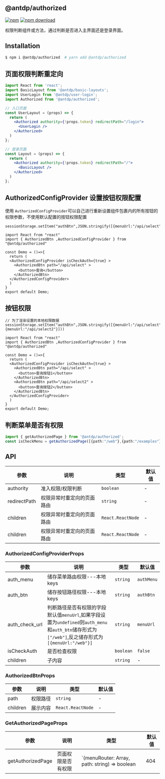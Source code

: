 @antdp/authorized
---

[![npm](https://img.shields.io/npm/v/@antdp/authorized.svg?maxAge=3600)](https://www.npmjs.com/package/@antdp/authorized)
[![npm download](https://img.shields.io/npm/dm/@antdp/authorized.svg?style=flat)](https://www.npmjs.com/package/@antdp/authorized)

权限判断组件或方法，通过判断是否进入主界面还是登录界面。

## Installation

```bash
$ npm i @antdp/authorized  # yarn add @antdp/authorized
```

## 页面权限判断重定向

```jsx
import React from 'react';
import BasicLayout from '@antdp/basic-layouts';
import UserLogin from '@antdp/user-login';
import Authorized from '@antdp/authorized';

// 入口页面
const UserLayout = (props) => {
  return (
    <Authorized authority={!props.token} redirectPath="/login">
      <UserLogin />
    </Authorized>
  )
};

// 登录页面
const Layout = (props) => {
  return (
    <Authorized authority={!props.token} redirectPath="/">
      <BasicLayout />
    </Authorized>
  )
};
```

## AuthorizedConfigProvider 设置按钮权限配置

使用 `AuthorizedConfigProvider`可以自己进行重新设置组件包裹内的所有按钮的权限参数，不使用默认配置的按钮权限配置
```tsx mdx:preview
sessionStorage.setItem("authBtn",JSON.stringify([{menuUrl:"/api/select"}]))

import React from "react"
import { AuthorizedBtn ,AuthorizedConfigProvider } from "@antdp/authorized"

const Demo = ()=>{
  return (
  <AuthorizedConfigProvider isCheckAuth={true} >
    <AuthorizedBtn path="/api/select" >
      <button>查询</button>
    </AuthorizedBtn>
  </AuthorizedConfigProvider>
  )
}
export default Demo;
```

## 按钮权限

```tsx mdx:preview
// 为了渲染设置的本地权限数据
sessionStorage.setItem("authBtn",JSON.stringify([{menuUrl:"/api/select"},{menuUrl:"/api/select2"}]))

import React from "react"
import { AuthorizedBtn ,AuthorizedConfigProvider } from "@antdp/authorized"

const Demo = ()=>{
  return (
  <AuthorizedConfigProvider isCheckAuth={true} >
    <AuthorizedBtn path="/api/select" >
      <button>查询按钮1</button>
    </AuthorizedBtn>
    <AuthorizedBtn path="/api/select2" >
      <button>查询按钮2</button>
    </AuthorizedBtn>
  </AuthorizedConfigProvider>
  )
}
export default Demo;

```

## 判断菜单是否有权限

```ts
import { getAuthorizedPage } from '@antdp/authorized';
const isCheckMenu = getAuthorizedPage([{path:"/web"},{path:"/examples"}],"/examples")

```

## API

| 参数 | 说明 | 类型 | 默认值 |
| -------- | -------- | -------- | -------- |
| authority | 准入权限/权限判断 | `boolean`  | - |
| redirectPath | 权限异常时重定向的页面路由 | `string`  | - |
| children | 权限异常时重定向的页面路由 | `React.ReactNode`  | - |
| children | 权限异常时重定向的页面路由 | `React.ReactNode`  | - |

### AuthorizedConfigProviderProps
| 参数 | 说明 | 类型 | 默认值 |
| -------- | -------- | -------- | -------- |
| auth_menu | 储存菜单路由权限---本地keys | `string`  | `authMenu` |
| auth_btn | 储存按钮路径权限---本地keys | `string`  | `authBtn` |
| auth_check_url | 判断路径是否有权限的字段 默认值`menuUrl`,如果字段设置为`undefined`则`auth_menu`和`auth_btn`储存形式为 `["/web"]`,反之储存形式为`[{menuUrl:"/web"}]` | `string`  | `menuUrl` |
| isCheckAuth | 是否检查权限 | `boolean`  | `false` |
| children | 子内容 | `string`  | - |

### AuthorizedBtnProps
| 参数 | 说明 | 类型 | 默认值 |
| -------- | -------- | -------- | -------- |
| path | 权限路径 | `string`  | - |
| children | 展示内容 | `React.ReactNode`  | - |

### GetAuthorizedPageProps
| 参数 | 说明 | 类型 | 默认值 |
| -------- | -------- | -------- | -------- |
| getAuthorizedPage | 页面权限是否有权限 | `(menuRouter: Array<any>, path: string) => boolean | 404 | 403`  | - |




